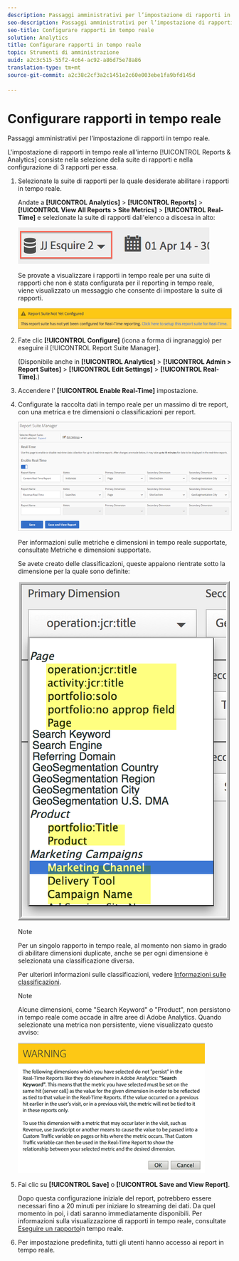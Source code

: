 ```yaml
---
description: Passaggi amministrativi per l’impostazione di rapporti in tempo reale.
seo-description: Passaggi amministrativi per l’impostazione di rapporti in tempo reale.
seo-title: Configurare rapporti in tempo reale
solution: Analytics
title: Configurare rapporti in tempo reale
topic: Strumenti di amministrazione
uuid: a2c3c515-55f2-4c64-ac92-a86d75e78a86
translation-type: tm+mt
source-git-commit: a2c38c2cf3a2c1451e2c60e003ebe1fa9bfd145d

---
```



# Configurare rapporti in tempo reale

Passaggi amministrativi per l’impostazione di rapporti in tempo reale.

L'impostazione di rapporti in tempo reale all'interno [!UICONTROL Reports & Analytics] consiste nella selezione della suite di rapporti e nella configurazione di 3 rapporti per essa.

1. Selezionate la suite di rapporti per la quale desiderate abilitare i rapporti in tempo reale.

   Andate a **[!UICONTROL Analytics]** &gt; **[!UICONTROL Reports]** &gt; **[!UICONTROL View All Reports > Site Metrics]** &gt; **[!UICONTROL Real-Time]** e selezionate la suite di rapporti dall'elenco a discesa in alto:

   ![](assets/report_suite_selector.png)

   Se provate a visualizzare i rapporti in tempo reale per una suite di rapporti che non è stata configurata per il reporting in tempo reale, viene visualizzato un messaggio che consente di impostare la suite di rapporti.

   ![](assets/rep_suite_not_set_up.png)

1. Fate clic **[!UICONTROL Configure]** (icona a forma di ingranaggio) per eseguire il [!UICONTROL Report Suite Manager].

   (Disponibile anche in **[!UICONTROL Analytics]** &gt; **[!UICONTROL Admin > Report Suites]** &gt; **[!UICONTROL Edit Settings]** &gt; **[!UICONTROL Real-Time]**.)

1. Accendere l' **[!UICONTROL Enable Real-Time]** impostazione.
1. Configurate la raccolta dati in tempo reale per un massimo di tre report, con una metrica e tre dimensioni o classificazioni per report.

   ![](assets/real_time_admin.png)

   Per informazioni sulle metriche e dimensioni in tempo reale supportate, consultate Metriche e dimensioni [](../../components/c-real-time-reporting/realtime-metrics.md#concept_B86D8DF89AD448839332AD84B1DF2AE7)supportate.

   Se avete creato delle classificazioni, queste appaiono rientrate sotto la dimensione per la quale sono definite:

   ![](assets/classifications.png)

   >[!NOTE]
   >
   >Per un singolo rapporto in tempo reale, al momento non siamo in grado di abilitare dimensioni duplicate, anche se per ogni dimensione è selezionata una classificazione diversa.

   Per ulteriori informazioni sulle classificazioni, vedere [Informazioni sulle classificazioni](../../components/c-classifications2/c-classifications.md#concept_4CEC7FF1A9E24204A7DA6B9AC70709DE).

   >[!NOTE]
   >
   >Alcune dimensioni, come "Search Keyword" o "Product", non persistono in tempo reale come accade in altre aree di Adobe Analytics. Quando selezionate una metrica non persistente, viene visualizzato questo avviso:

   ![](assets/warning_dimensions.png)

1. Fai clic su **[!UICONTROL Save]** o **[!UICONTROL Save and View Report]**.

   Dopo questa configurazione iniziale del report, potrebbero essere necessari fino a 20 minuti per iniziare lo streaming dei dati. Da quel momento in poi, i dati saranno immediatamente disponibili. Per informazioni sulla visualizzazione di rapporti in tempo reale, consultate [Eseguire un rapporto](https://marketing.adobe.com/resources/help/en_US/sc/user/reports_realtime.html)in tempo reale.

1. Per impostazione predefinita, tutti gli utenti hanno accesso ai report in tempo reale.
